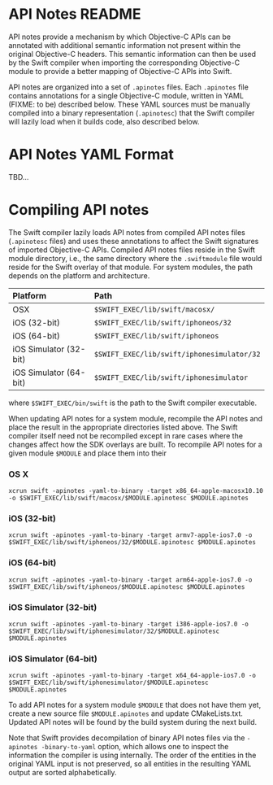 # API Notes README

API notes provide a mechanism by which Objective-C APIs can be
annotated with additional semantic information not present within the
original Objective-C headers. This semantic information can then be
used by the Swift compiler when importing the corresponding Objective-C
module to provide a better mapping of Objective-C APIs into Swift.

API notes are organized into a set of `.apinotes` files. Each
`.apinotes` file contains annotations for a single Objective-C module,
written in YAML (FIXME: to be) described below. These YAML sources
must be manually compiled into a binary representation (`.apinotesc`)
that the Swift compiler will lazily load when it builds code, also
described below. 

# API Notes YAML Format

TBD...

# Compiling API notes

The Swift compiler lazily loads API notes from compiled API notes
files (`.apinotesc` files) and uses these annotations to affect the
Swift signatures of imported Objective-C APIs. Compiled API notes
files reside in the Swift module directory, i.e., the same directory
where the `.swiftmodule` file would reside for the Swift overlay of
that module. For system modules, the path depends on the platform
and architecture.

Platform  | Path
:------------- | :-------------
  OSX | `$SWIFT_EXEC/lib/swift/macosx/`
  iOS (32-bit) | `$SWIFT_EXEC/lib/swift/iphoneos/32`
  iOS (64-bit) | `$SWIFT_EXEC/lib/swift/iphoneos`
  iOS Simulator (32-bit) | `$SWIFT_EXEC/lib/swift/iphonesimulator/32`
  iOS Simulator (64-bit) | `$SWIFT_EXEC/lib/swift/iphonesimulator`

where `$SWIFT_EXEC/bin/swift` is the path to the Swift compiler
executable.

When updating API notes for a system module, recompile the API notes
and place the result in the appropriate directories listed above. The
Swift compiler itself need not be recompiled except in rare cases
where the changes affect how the SDK overlays are built. To recompile
API notes for a given module `$MODULE` and place them into their 

### OS X
```
xcrun swift -apinotes -yaml-to-binary -target x86_64-apple-macosx10.10 -o $SWIFT_EXEC/lib/swift/macosx/$MODULE.apinotesc $MODULE.apinotes
```

### iOS (32-bit)
```
xcrun swift -apinotes -yaml-to-binary -target armv7-apple-ios7.0 -o $SWIFT_EXEC/lib/swift/iphoneos/32/$MODULE.apinotesc $MODULE.apinotes
```

### iOS (64-bit)
```
xcrun swift -apinotes -yaml-to-binary -target arm64-apple-ios7.0 -o $SWIFT_EXEC/lib/swift/iphoneos/$MODULE.apinotesc $MODULE.apinotes
```

### iOS Simulator (32-bit)
```
xcrun swift -apinotes -yaml-to-binary -target i386-apple-ios7.0 -o $SWIFT_EXEC/lib/swift/iphonesimulator/32/$MODULE.apinotesc $MODULE.apinotes
```

### iOS Simulator (64-bit)
```
xcrun swift -apinotes -yaml-to-binary -target x64_64-apple-ios7.0 -o $SWIFT_EXEC/lib/swift/iphonesimulator/$MODULE.apinotesc $MODULE.apinotes
```

To add API notes for a system module `$MODULE` that does not have them yet,
create a new source file `$MODULE.apinotes` and update CMakeLists.txt.
Updated API notes will be found by the build system during the next build.

Note that Swift provides decompilation of binary API notes files via
the `-apinotes -binary-to-yaml` option, which allows one to inspect
the information the compiler is using internally. The order of the
entities in the original YAML input is not preserved, so all entities
in the resulting YAML output are sorted alphabetically.
